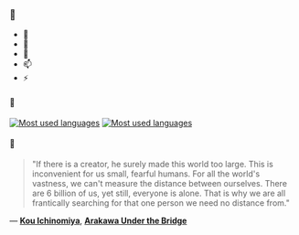 ### 👋

- 🔭
- 🌱
- 💬
- 📫
- ⚡

#### 🧏

[![Most used languages](https://github-readme-stats-aynah.vercel.app/api/top-langs/?username=aynh&theme=solarized-dark&langs_count=6&layout=compact&hide_title=true)](https://github.com/anuraghazra/github-readme-stats#gh-dark-mode-only)
[![Most used languages](https://github-readme-stats-aynah.vercel.app/api/top-langs/?username=aynh&theme=solarized-light&langs_count=6&layout=compact&hide_title=true)](https://github.com/anuraghazra/github-readme-stats#gh-light-mode-only)

#### 💬

> "If there is a creator, he surely made this world too large. This is inconvenient for us small, fearful humans. For all the world's vastness, we can't measure the distance between ourselves. There are 6 billion of us, yet still, everyone is alone. That is why we are all frantically searching for that one person we need no distance from."

&mdash; [**Kou Ichinomiya**](https://myanimelist.net/character.php?q=Kou%20Ichinomiya&cat=character), [**Arakawa Under the Bridge**](https://myanimelist.net/search/all?q=Arakawa%20Under%20the%20Bridge&cat=all)
